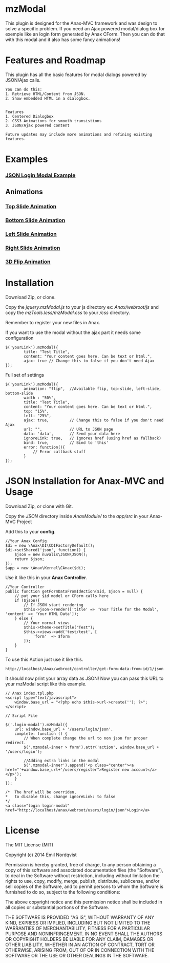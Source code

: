 mzModal
===========================================
This plugin is designed for the Anax-MVC framework and was design to solve a specific problem. If you need an Ajax powered modal/dialog box for exemple like an login form generated by Anax CForm. Then you can do that with this modal and it also has some fancy animations!

Features and Roadmap 
=====================
This plugin has all the basic features for modal dialogs powered by JSON/Ajax calls. 

    You can do this:
    1. Retrieve HTML/Content from JSON.
    2. Show embedded HTML in a dialogbox.


    Features
    1. Centered Dialogbox
    2. CSS3 Animations for smooth transistions
    3. JSON/Ajax powered content
    
    Future updates may include more animations and refining existing features.
    

Examples
========

<h3><a class="login-modal"href="">JSON Login Modal Example</a></h3>

Animations
----------

<h3><a class="top-modal"href="">Top Slide Animation</a></h3>
<h3><a class="bottom-modal"href="">Bottom Slide Animation</a></h3>
<h3><a class="left-modal"href="">Left Slide Animation</a></h3>
<h3><a class="right-modal"href="">Right Slide Animation</a></h3>
<h3><a class="flip-modal"href="">3D Flip Animation</a></h3>

Installation
===========================================

Download Zip, or clone.

Copy the *jquery.mzModal.js* to your js directory ex: *Anax/webroot/js*
and copy the *mzTools.less/mzModal.css* to your */css* directory. 

Remember to register your new files in Anax.

If you want to use the modal without the ajax part it needs some configuration

    $('yourLink').mzModal({
            title: "Test Title",
            content: "Your content goes here. Can be text or html.",
            ajax: true // Change this to false if you don't need Ajax
    });
   
Full set of settings

    $('yourLink').mzModal({
            animation: "flip",  //Available flip, top-slide, left-slide, bottom-slide
            width : "50%",
            title: "Test Title",
            content: "Your content goes here. Can be text or html.",
            top: "15%",
            left: "25%",
            ajax: true,         // Change this to false if you don't need Ajax
            url: "",            // URL to JSON page
            data: 'data',       // Send your data here
            ignoreLink: true,   // Ignores href (using href as fallback)
            bind: true,         // Bind to 'this'
            error: function(){
                // Error callback stuff
            }
    });

JSON Installation for Anax-MVC and Usage
===========================================

Download Zip, or clone with Git.

Copy the *JSON* directory inside *AnaxModule/* to the *app/src* in your Anax-MVC Project

Add this to your **config**.
    
    //Your Anax Config
    $di = new \Anax\DI\CDIFactoryDefault();
    $di->setShared('json', function() {
        $json = new nuvalis\JSON\JSON();
        return $json;
    });
    $app = new \Anax\Kernel\CAnax($di);

Use it like this in your **Anax Controller**.

    //Your Controller
    public function getFormDataFromIdAction($id, $json = null) {
        // put your $id model or CForm calls here
        if ($json){
            // If JSON start rendering
            $this->json->render(['title' => 'Your Title for the Modal', 'content' => 'Your HTML Data']);
        } else {
            // Your normal views
            $this->theme->setTitle("Test");
            $this->views->add('test/test', [
                'form'  => $form
            ]);
        }
    }

To use this Action just use it like this.
    
    http://localhost/Anax/webroot/controller/get-form-data-from-id/1/json

It should now print your array data as JSON! Now you can pass this URL to your mzModal script like this example.

    // Anax index.tpl.php
    <script type="text/javascript">
        window.base_url = "<?php echo $this->url->create(''); ?>";
    </script>
    
    // Script File
    
    $('.login-modal').mzModal({
        url: window.base_url + '/users/login/json',
        complete: function () {
            // When complete change the url to non json for proper redirect.
            $('.mzmodal-inner > form').attr('action', window.base_url + '/users/login');
    
            //Adding extra links in the modal
            $('.mzmodal-inner').append('<p class="center"><a href="'+window.base_url+'/users/register">Register new account</a></p>');
        }
    });
    
    /*  The href will be overriden, 
    *   to disable this, change ignoreLink: to false 
    */
    <a class="login login-modal" href="http://localhost/anax/webroot/users/login/json">Login</a>


License
==========
The MIT License (MIT)

Copyright (c) 2014 Emil Nordqvist

Permission is hereby granted, free of charge, to any person obtaining a copy
of this software and associated documentation files (the "Software"), to deal
in the Software without restriction, including without limitation the rights
to use, copy, modify, merge, publish, distribute, sublicense, and/or sell
copies of the Software, and to permit persons to whom the Software is
furnished to do so, subject to the following conditions:

The above copyright notice and this permission notice shall be included in
all copies or substantial portions of the Software.

THE SOFTWARE IS PROVIDED "AS IS", WITHOUT WARRANTY OF ANY KIND, EXPRESS OR
IMPLIED, INCLUDING BUT NOT LIMITED TO THE WARRANTIES OF MERCHANTABILITY,
FITNESS FOR A PARTICULAR PURPOSE AND NONINFRINGEMENT. IN NO EVENT SHALL THE
AUTHORS OR COPYRIGHT HOLDERS BE LIABLE FOR ANY CLAIM, DAMAGES OR OTHER
LIABILITY, WHETHER IN AN ACTION OF CONTRACT, TORT OR OTHERWISE, ARISING FROM,
OUT OF OR IN CONNECTION WITH THE SOFTWARE OR THE USE OR OTHER DEALINGS IN
THE SOFTWARE.
